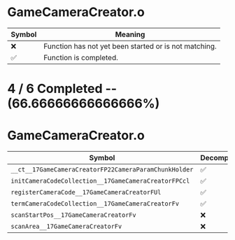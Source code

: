 # GameCameraCreator.o
| Symbol | Meaning 
| ------------- | ------------- 
| :x: | Function has not yet been started or is not matching. 
| :white_check_mark: | Function is completed. 


# 4 / 6 Completed -- (66.66666666666666%)
# GameCameraCreator.o
| Symbol | Decompiled? |
| ------------- | ------------- |
| `__ct__17GameCameraCreatorFP22CameraParamChunkHolder` | :white_check_mark: |
| `initCameraCodeCollection__17GameCameraCreatorFPCcl` | :white_check_mark: |
| `registerCameraCode__17GameCameraCreatorFUl` | :white_check_mark: |
| `termCameraCodeCollection__17GameCameraCreatorFv` | :white_check_mark: |
| `scanStartPos__17GameCameraCreatorFv` | :x: |
| `scanArea__17GameCameraCreatorFv` | :x: |

